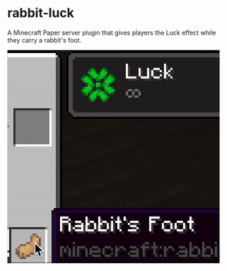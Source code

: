 # rabbit-luck

A Minecraft Paper server plugin that gives players the Luck effect while they carry a rabbit's foot.

![rabbitluckgif](./rabbitluck.gif)
